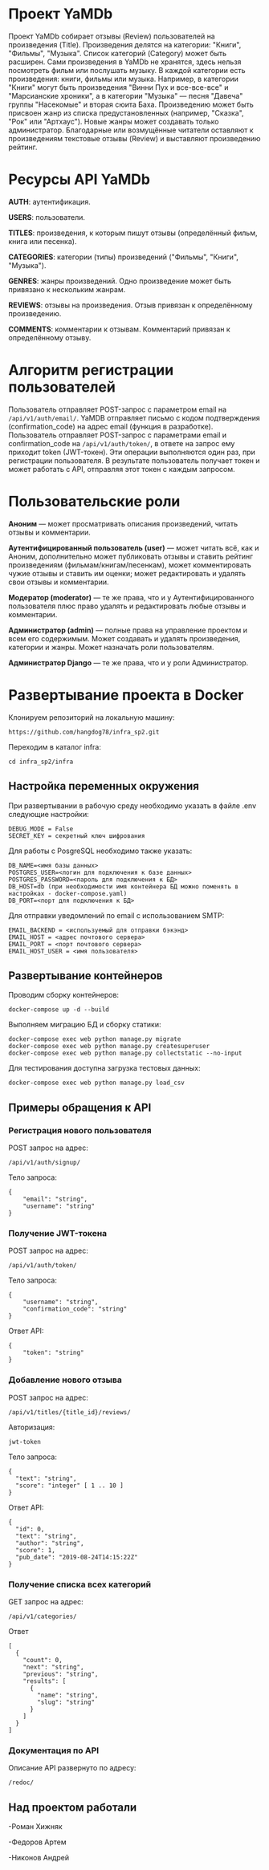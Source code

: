 # Проект YaMDb
Проект YaMDb собирает отзывы (Review) пользователей на произведения (Title). Произведения делятся на категории: "Книги", "Фильмы", "Музыка". Список категорий (Category) может быть расширен.
Сами произведения в YaMDb не хранятся, здесь нельзя посмотреть фильм или послушать музыку.
В каждой категории есть произведения: книги, фильмы или музыка. Например, в категории "Книги" могут быть произведения "Винни Пух и все-все-все" и "Марсианские хроники", а в категории "Музыка" — песня "Давеча" группы "Насекомые" и вторая сюита Баха. Произведению может быть присвоен жанр из списка предустановленных (например, "Сказка", "Рок" или "Артхаус"). Новые жанры может создавать только администратор.
Благодарные или возмущённые читатели оставляют к произведениям текстовые отзывы (Review) и выставляют произведению рейтинг.

# Ресурсы API YaMDb
**AUTH**: аутентификация.

**USERS**: пользователи.

**TITLES**: произведения, к которым пишут отзывы (определённый фильм, книга или песенка).

**CATEGORIES**: категории (типы) произведений ("Фильмы", "Книги", "Музыка").

**GENRES**: жанры произведений. Одно произведение может быть привязано к нескольким жанрам.

**REVIEWS**: отзывы на произведения. Отзыв привязан к определённому произведению.

**COMMENTS**: комментарии к отзывам. Комментарий привязан к определённому отзыву.

# Алгоритм регистрации пользователей
Пользователь отправляет POST-запрос с параметром email на `/api/v1/auth/email/`.
YaMDB отправляет письмо с кодом подтверждения (confirmation_code) на адрес email (функция в разработке).
Пользователь отправляет POST-запрос с параметрами email и confirmation_code на `/api/v1/auth/token/`, в ответе на запрос ему приходит token (JWT-токен).
Эти операции выполняются один раз, при регистрации пользователя. В результате пользователь получает токен и может работать с API, отправляя этот токен с каждым запросом.

# Пользовательские роли
**Аноним** — может просматривать описания произведений, читать отзывы и комментарии.

**Аутентифицированный пользователь (user)** — может читать всё, как и Аноним, дополнительно может публиковать отзывы и ставить рейтинг произведениям (фильмам/книгам/песенкам), может комментировать чужие отзывы и ставить им оценки; может редактировать и удалять свои отзывы и комментарии.

**Модератор (moderator)** — те же права, что и у Аутентифицированного пользователя плюс право удалять и редактировать любые отзывы и комментарии.

**Администратор (admin)** — полные права на управление проектом и всем его содержимым. Может создавать и удалять произведения, категории и жанры. Может назначать роли пользователям.

**Администратор Django** — те же права, что и у роли Администратор.


# Развертывание проекта в Docker
Клонируем репозиторий на локальную машину:
```
https://github.com/hangdog78/infra_sp2.git
```
Переходим в каталог infra:
```
cd infra_sp2/infra
```
## Настройка переменных окружения

При развертывании в рабочую среду необходимо указать в файле .env следующие настройки:

```
DEBUG_MODE = False
SECRET_KEY = секретный ключ шифрования 
```
Для работы с PosgreSQL необходимо также указать:
```
DB_NAME=<имя базы данных>
POSTGRES_USER=<логин для подключения к базе данных>
POSTGRES_PASSWORD=<пароль для подключения к БД>
DB_HOST=db (при необходимости имя контейнера БД можно поменять в настройках - docker-compose.yaml)
DB_PORT=<порт для подключения к БД>
```

Для отправки уведомлений по email с использованием SMTP:
```
EMAIL_BACKEND = <используемый для отправки бэкэнд>
EMAIL_HOST = <адрес почтового сервера>
EMAIL_PORT = <порт почтового сервера>
EMAIL_HOST_USER = <имя пользователя>
```

## Развертывание контейнеров
Проводим сборку контейнеров:
```
docker-compose up -d --build 
```
Выполняем миграцию БД и сборку статики:
```
docker-compose exec web python manage.py migrate
docker-compose exec web python manage.py createsuperuser
docker-compose exec web python manage.py collectstatic --no-input
```
Для тестирования доступна загрузка тестовых данных:
```
docker-compose exec web python manage.py load_csv
```

## Примеры обращения к API

### Регистрация нового пользователя

POST запрос на адрес:
```
/api/v1/auth/signup/
```
Тело запроса:
```
{
    "email": "string",
    "username": "string"
}
```
### Получение JWT-токена
POST запрос на адрес:
```
/api/v1/auth/token/
```
Тело запроса:
```
{
    "username": "string",
    "confirmation_code": "string"
}
```
Ответ API:
```
{
    "token": "string"
}
```
### Добавление нового отзыва
POST запрос на адрес:
```
/api/v1/titles/{title_id}/reviews/
```
Авторизация:
```
jwt-token
```
Тело запроса:
```
{
  "text": "string",
  "score": "integer" [ 1 .. 10 ] 
}
```
Ответ API:
```
{
  "id": 0,
  "text": "string",
  "author": "string",
  "score": 1,
  "pub_date": "2019-08-24T14:15:22Z"
}
```
### Получение списка всех категорий
GET запрос на адрес:
```
/api/v1/categories/
```
Ответ
```
[
  {
    "count": 0,
    "next": "string",
    "previous": "string",
    "results": [
      {
        "name": "string",
        "slug": "string"
      }
    ]
  }
]
```

### Документация по API

Описание API развернуто по адресу:
```
/redoc/
```

## Над проектом работали
-Роман Хижняк 

-Федоров Артем

-Никонов Андрей